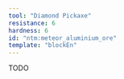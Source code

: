 ```yaml
---
tool: "Diamond Pickaxe"
resistance: 6
hardness: 6
id: "ntm:meteor_aluminium_ore"
template: "blockEn"
---
```


TODO
